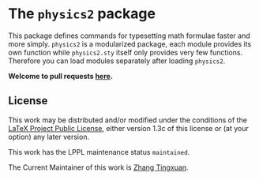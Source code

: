 # The `physics2` package

This package defines commands for typesetting math formulae faster and
more simply. `physics2` is a modularized package, each module provides its
own function while `physics2.sty` itself only provides very few functions.
Therefore you can load modules separately after loading `physics2`.

**Welcome to pull requests
[here](https://github.com/AlphaZTX/physics2/pulls).**

## License

This work may be distributed and/or modified under the conditions of the
[LaTeX Project Public License](http://www.latex-project.org/lppl.txt),
either version 1.3c of this license or (at your option) any later version.

This work has the LPPL maintenance status `maintained`.

The Current Maintainer of this work is
[Zhang Tingxuan](https://www.ctan.org/author/zhang-tx).
